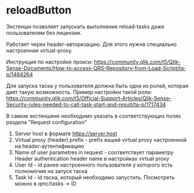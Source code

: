 # reloadButton

Экстеншн позволяет запускать выполнение reload-tasks даже пользователям без лицензии.

Работает черех header-авторизацию.
Для этого нужна специально настроенная virtual-proxy.

Инструкция по настройке прокси: https://community.qlik.com/t5/Qlik-Sense-Documents/How-to-access-QRS-Repository-from-Load-Script/ta-p/1484264

Для запуска таска у пользователя должна быть одна из ролей, которая дает такую возможность. Пример настройки такой роли: https://community.qlik.com/t5/Official-Support-Articles/Qlik-Sense-Security-rules-needed-to-call-task-start-and-result/ta-p/1717434

В самом экстеншене необходимо указать в соответствующих полях раздела "Request configuration"
1. Server host в формате https://server.host
2. Virtual proxy (header) prefix - prefix вашей virtual proxy настроенной на header-аутентификацию
3. Name of user parametres in request - соответствует параметру Header authentication header name в настройках virtual proxy
4. User Id - id ранее настроенного пользователя у которого есть полномочия на запуск таска
5. Task Id - id таска, который необходимо запустить. Посмотреть можно в qmc/tasks -> ID
